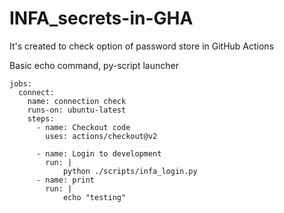# INFA_secrets-in-GHA

It's created to check option of password store in GitHub Actions

Basic echo command, py-script launcher
```
jobs:
  connect:
    name: connection check
    runs-on: ubuntu-latest
    steps:
      - name: Checkout code
        uses: actions/checkout@v2

      - name: Login to development
        run: |
            python ./scripts/infa_login.py   
      - name: print
        run: |
            echo "testing"
```

